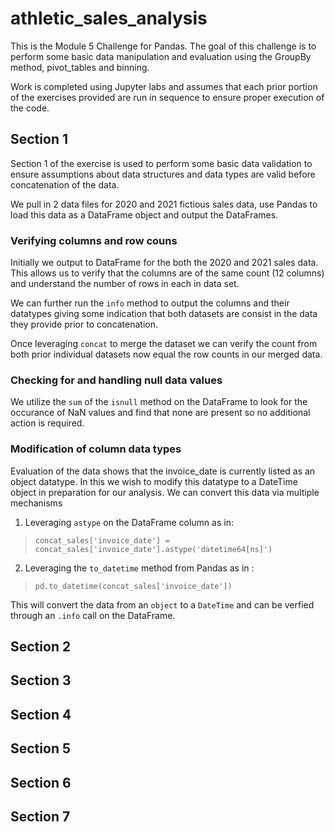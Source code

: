 # athletic_sales_analysis
This is the Module 5 Challenge for Pandas.  The goal of this challenge is to perform some basic data manipulation and evaluation using the GroupBy method, pivot_tables and binning. 

Work is completed using Jupyter labs and assumes that each prior portion of the exercises provided are run in sequence to ensure proper execution of the code. 

## Section 1
Section 1 of the exercise is used to perform some basic data validation to ensure assumptions about data structures and data types are valid before concatenation of the data. 

We pull in 2 data files for 2020 and 2021 fictious sales data, use Pandas to load this data as a DataFrame object and output the DataFrames.  

### Verifying columns and row couns
Initially we output to DataFrame for the both the 2020 and 2021 sales data.  This allows us to verify that the columns are of the same count (12 columns) and understand the number of rows in each in data set. 

We can further run the ```info``` method to output the columns and their datatypes giving some indication that both datasets are consist in the data they provide prior to concatenation. 

Once leveraging ```concat``` to merge the dataset we can verify the count from both prior individual datasets now equal the row counts in our merged data. 

### Checking for and handling null data values
We utilize the ```sum``` of the ```isnull``` method on the DataFrame to look for the occurance of NaN values and find that none are present so no additional action is required. 

### Modification of column data types
Evaluation of the data shows that the invoice_date is currently listed as an object datatype.  In this we wish to modify this datatype to a DateTime object in preparation for our analysis.  We can convert this data via multiple mechanisms

1. Leveraging ``` astype ``` on the DataFrame column as in:  
>```concat_sales['invoice_date'] = concat_sales['invoice_date'].astype('datetime64[ns]')```
2. Leveraging the ```to_datetime``` method from Pandas as in :
>```pd.to_datetime(concat_sales['invoice_date'])```

This will convert the data from an ```object``` to a ```DateTime``` and can be verfied through an ```.info``` call on the DataFrame.


## Section 2

## Section 3

## Section 4

## Section 5

## Section 6

## Section 7
